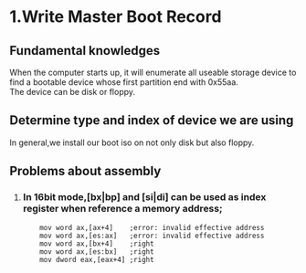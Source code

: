# 1.Write Master Boot Record
## Fundamental knowledges
When the computer starts up, it will enumerate all useable storage device to find a bootable device whose first partition end with 0x55aa.</br>
The device can be disk or floppy.

## Determine type and index of device we are using
In general,we install our boot iso on not only disk but also floppy.

## Problems about assembly

1. ### In 16bit mode,[bx|bp] and [si|di] can be used as index register when reference a memory address; 
    ``` assembly
        mov word ax,[ax+4]    ;error: invalid effective address
        mov word ax,[es:ax]   ;error: invalid effective address
        mov word ax,[bx+4]    ;right
        mov word ax,[es:bx]   ;right
        mov dword eax,[eax+4] ;right
    ```
